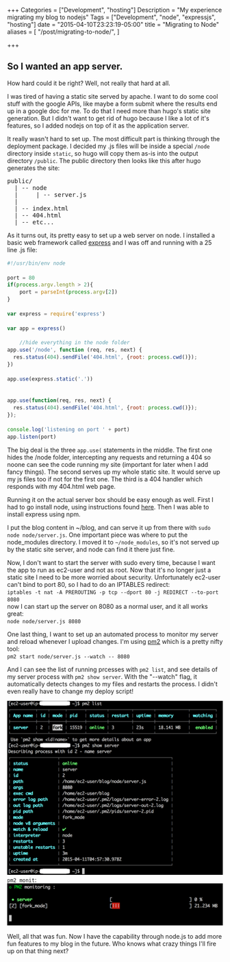 +++
Categories = ["Development", "hosting"]
Description = "My experience migrating my blog to nodejs"
Tags = ["Development", "node", "expressjs", "hosting"]
date = "2015-04-10T23:23:19-05:00"
title = "Migrating to Node"
aliases = [
  "/post/migrating-to-node/",
]

+++

## So I wanted an app server.

How hard could it be right?  Well, not really that hard at all.  

I was tired of having a static site served by apache.  I want to do some cool stuff with the google APIs, like maybe a form submit where the results end up in a google doc for me.  To do that I need more than hugo's static site generation.  But I didn't want to get rid of hugo because I like a lot of it's features, so I added nodejs on top of it as the application server.

It really wasn't hard to set up.  The most difficult part is thinking through the deployment package.  I decided my .js files will be inside a special `/node` directory inside `static`, so hugo will copy them as-is into the output directory `/public`.  The public directory then looks like this after hugo generates the site:

<pre>
public/
  | -- node
  |     | -- server.js
  |
  | -- index.html
  | -- 404.html
  | -- etc...
</pre>

As it turns out, its pretty easy to set up a web server on node.  I installed a basic web framework called [express](http://expressjs.com/) and I was off and running with a 25 line .js file:

```javascript
#!/usr/bin/env node

port = 80
if(process.argv.length > 2){
	port = parseInt(process.argv[2])
}

var express = require('express')

var app = express()

	//hide everything in the node folder
app.use('/node', function (req, res, next) {
  res.status(404).sendFile('404.html', {root: process.cwd()});
})

app.use(express.static('.'))


app.use(function(req, res, next) {
  res.status(404).sendFile('404.html', {root: process.cwd()});
});

console.log('listening on port ' + port)
app.listen(port)
```

The big deal is the three `app.use(` statements in the middle.  The first one hides the /node folder, intercepting any requests and returning a 404 so noone can see the code running my site (important for later when I add fancy things).  The second serves up my whole static site.  It would serve up my js files too if not for the first one.  The third is a 404 handler which responds with my 404.html web page.

Running it on the actual server box should be easy enough as well.  First I had to go install node, using instructions found [here](https://github.com/joyent/node/wiki/Installing-Node.js-via-package-manager#enterprise-linux-and-fedora).  Then I was able to install express using npm.

I put the blog content in ~/blog, and can serve it up from there with `sudo node node/server.js`.  One important piece was where to put the node_modules directory.  I moved it to `~/node_modules`, so it's not served up by the static site server, and node can find it there just fine.

Now, I don't want to start the server with sudo every time, because I want the app to run as ec2-user and not as root.  Now that it's no longer just a static site I need to be more worried about security.  Unfortunately ec2-user can't bind to port 80, so I had to do an IPTABLES redirect:  
`iptables -t nat -A PREROUTING -p tcp --dport 80 -j REDIRECT --to-port 8080`  
now I can start up the server on 8080 as a normal user, and it all works great:  
`node node/server.js 8080`

One last thing, I want to set up an automated process to monitor my server and reload whenever I upload changes.  I'm using [pm2](https://github.com/Unitech/pm2) which is a pretty nifty tool:    
`pm2 start node/server.js --watch -- 8080`

And I can see the list of running prcesses with `pm2 list`, and see details of my server process with `pm2 show server`.  With the "--watch" flag, it automatically detects changes to my files and restarts the process.  I didn't even really have to change my deploy script!

![pm2 list and show](/images/2015/pm2-list-show.png)  
`pm2 monit`:
![pm2 monitoring](/images/2015/pm2-monitoring.png)

Well, all that was fun.  Now I have the capability through node.js to add more fun features to my blog in the future.  Who knows what crazy things I'll fire up on that thing next?

